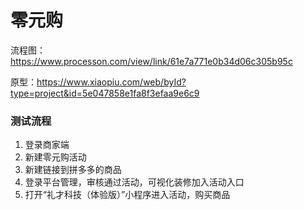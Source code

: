 # 零元购

流程图：https://www.processon.com/view/link/61e7a771e0b34d06c305b95c

原型：https://www.xiaopiu.com/web/byId?type=project&id=5e047858e1fa8f3efaa9e6c9


### 测试流程

1. 登录商家端
2. 新建零元购活动
3. 新建链接到拼多多的商品
4. 登录平台管理，审核通过活动，可视化装修加入活动入口
5. 打开“礼才科技（体验版）”小程序进入活动，购买商品